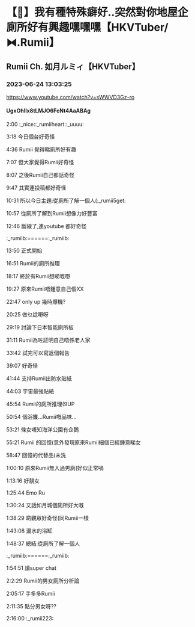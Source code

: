 # 【🚽】我有種特殊癖好..突然對你地屋企廁所好有興趣嘿嘿嘿【HKVTuber/⧓.Rumii】

## Rumii Ch. 如月ルミィ【HKVTuber】

### 2023-06-24 13:03:25

https://www.youtube.com/watch?v=sWWVD3Gz-ro

#### UgxOhIlx8tLMJO6FcNt4AaABAg

2:00 :_nice::_rumiiheart::_uuuu:

3:18 今日個台好奇怪

4:36 Rumii 覺得睇廁所好有趣

7:07 但大家覺得Rumii好奇怪

8:07 之後Rumii自己都話奇怪

9:47 其實連投稿都好奇怪

10:31 所以今日主題:從廁所了解一個人(:_rumii5get:

10:57 從廁所了解到Rumii想像力好豐富

12:46 斷線了,連youtube 都好奇怪

:_rumiib:======:_rumiib:

13:50 正式開始

16:51 Rumii的廁所推理

18:17 終於有Rumii想睇嘅嘢

19:27 原來Rumii唔鍾意自己個XX

22:47 only up 幾時爆機?

20:25 做乜諗嘢呀

29:19 討論下日本智能廁所板

31:11 Rumii為咗証明自己唔係老人家

33:42 試完可以寫返個報告

39:07 好奇怪

41:44 支持Rumii出防水貼紙

44:03 宇宙最強貼紙

45:54 Rumii的廁所推理(9UP

50:54 個浴簾...Rumii嘅品味...

53:21 條女唔知海洋公園有企鵝

55:21 Rumii 的回憶(意外發現原來Rumii細個已經鍾意睇女

58:47 回憶的代替品(未洗

1:00:10 原來Rumii無入過男廁(好似正常喎

1:13:16 好靚女

1:25:44 Emo Ru

1:30:24 又話如月城個廁所好大嘅

1:38:29 啲觀眾好奇怪(同Rumii一樣

1:43:08 漏水的浴缸

1:48:37 總結:從廁所了解一個人

:_rumiib:======:_rumiib:

1:54:51 讀super chat 

2:2:29 Rumii的男女廁所分析論

2:05:17 手多多Rumii

2:11:35 點分男女呀??

2:16:00 :_rumii223:

